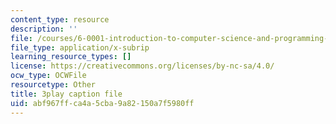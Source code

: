 ```yaml
---
content_type: resource
description: ''
file: /courses/6-0001-introduction-to-computer-science-and-programming-in-python-fall-2016/abf967ffca4a5cba9a82150a7f5980ff_SrkqbLOQcEo.vtt
file_type: application/x-subrip
learning_resource_types: []
license: https://creativecommons.org/licenses/by-nc-sa/4.0/
ocw_type: OCWFile
resourcetype: Other
title: 3play caption file
uid: abf967ff-ca4a-5cba-9a82-150a7f5980ff
---
```

